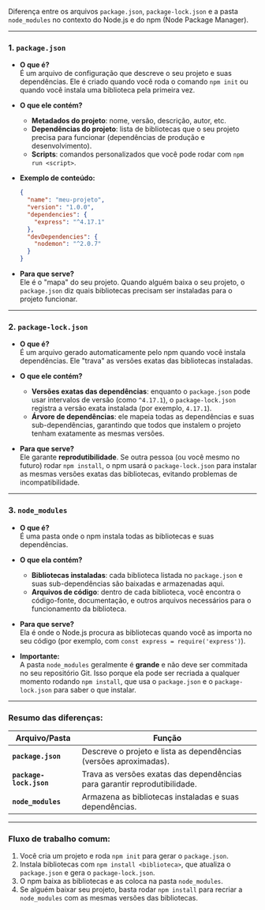 Diferença entre os arquivos `package.json`, `package-lock.json` e a pasta `node_modules` no contexto do Node.js e do npm (Node Package Manager).

---

### 1. **`package.json`**
- **O que é?**  
  É um arquivo de configuração que descreve o seu projeto e suas dependências. Ele é criado quando você roda o comando `npm init` ou quando você instala uma biblioteca pela primeira vez.

- **O que ele contém?**  
  - **Metadados do projeto**: nome, versão, descrição, autor, etc.
  - **Dependências do projeto**: lista de bibliotecas que o seu projeto precisa para funcionar (dependências de produção e desenvolvimento).
  - **Scripts**: comandos personalizados que você pode rodar com `npm run <script>`.

- **Exemplo de conteúdo:**
  ```json
  {
    "name": "meu-projeto",
    "version": "1.0.0",
    "dependencies": {
      "express": "^4.17.1"
    },
    "devDependencies": {
      "nodemon": "^2.0.7"
    }
  }
  ```

- **Para que serve?**  
  Ele é o "mapa" do seu projeto. Quando alguém baixa o seu projeto, o `package.json` diz quais bibliotecas precisam ser instaladas para o projeto funcionar.

---

### 2. **`package-lock.json`**
- **O que é?**  
  É um arquivo gerado automaticamente pelo npm quando você instala dependências. Ele "trava" as versões exatas das bibliotecas instaladas.

- **O que ele contém?**  
  - **Versões exatas das dependências**: enquanto o `package.json` pode usar intervalos de versão (como `^4.17.1`), o `package-lock.json` registra a versão exata instalada (por exemplo, `4.17.1`).
  - **Árvore de dependências**: ele mapeia todas as dependências e suas sub-dependências, garantindo que todos que instalem o projeto tenham exatamente as mesmas versões.

- **Para que serve?**  
  Ele garante **reprodutibilidade**. Se outra pessoa (ou você mesmo no futuro) rodar `npm install`, o npm usará o `package-lock.json` para instalar as mesmas versões exatas das bibliotecas, evitando problemas de incompatibilidade.

---

### 3. **`node_modules`**
- **O que é?**  
  É uma pasta onde o npm instala todas as bibliotecas e suas dependências.

- **O que ela contém?**  
  - **Bibliotecas instaladas**: cada biblioteca listada no `package.json` e suas sub-dependências são baixadas e armazenadas aqui.
  - **Arquivos de código**: dentro de cada biblioteca, você encontra o código-fonte, documentação, e outros arquivos necessários para o funcionamento da biblioteca.

- **Para que serve?**  
  Ela é onde o Node.js procura as bibliotecas quando você as importa no seu código (por exemplo, com `const express = require('express')`).

- **Importante:**  
  A pasta `node_modules` geralmente é **grande** e não deve ser commitada no seu repositório Git. Isso porque ela pode ser recriada a qualquer momento rodando `npm install`, que usa o `package.json` e o `package-lock.json` para saber o que instalar.

---

### Resumo das diferenças:
| **Arquivo/Pasta**      | **Função**                                                                 |
|-------------------------|----------------------------------------------------------------------------|
| **`package.json`**      | Descreve o projeto e lista as dependências (versões aproximadas).          |
| **`package-lock.json`** | Trava as versões exatas das dependências para garantir reprodutibilidade.  |
| **`node_modules`**      | Armazena as bibliotecas instaladas e suas dependências.                    |

---

### Fluxo de trabalho comum:
1. Você cria um projeto e roda `npm init` para gerar o `package.json`.
2. Instala bibliotecas com `npm install <biblioteca>`, que atualiza o `package.json` e gera o `package-lock.json`.
3. O npm baixa as bibliotecas e as coloca na pasta `node_modules`.
4. Se alguém baixar seu projeto, basta rodar `npm install` para recriar a `node_modules` com as mesmas versões das bibliotecas.